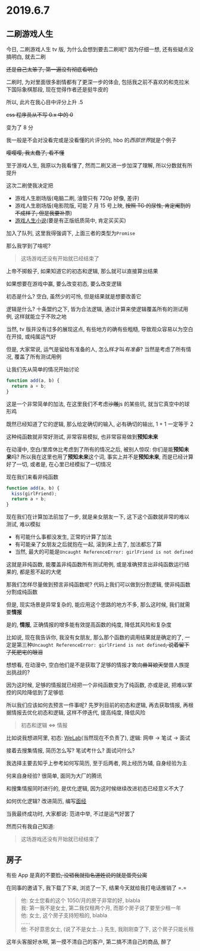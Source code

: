 # 2019.6.7

## 二刷游戏人生

今日, 二刷游戏人生 tv 版, 为什么会想到要去二刷呢? 因为仔细一想, 还有些疑点没搞明白, 就去二刷

~~还是自己太笨了, 第一遍没有彻底看明白~~

二刷时, 为对里面很多剧情都有了更深一步的体会, 包括我之前不喜欢的和克拉米下国际象棋那段, 现在觉得作者还是挺牛皮的

所以, 此片在我心目中评分上升 .5

~~css 程序员从不写 0.x 中的 0~~

变为了 8 分

我一般是不会对没看完或是没看懂的片评分的, hbo 的*西部世界*就是个例子

~~嘤嘤嘤, 我太蠢了, 看不懂~~

至于游戏人生, 我原以为我看懂了, 然而二刷又进一步加深了理解, 所以分数就有所提升

这次二刷使我决定把

- 游戏人生剧场版(电脑二刷, 油管只有 720p 好像, 差评)
- 游戏人生剧场版(电影院版, 可能 7 月 15 号上映, ~~按照 TG 的尿性, 肯定阉割的不成样子, 但是我要补票~~)
- [游戏人生小说](https://www.wenku8.net/novel/1/1269/index.htm)(要是有正版纸质简中, 肯定买买买)

加入了队列, 这里我得强调下, 上面三者的类型为`Promise`

那么我学到了啥呢?

> 这场游戏还没有开始就已经结束了

上帝不掷骰子, 如果知道它的初态和逻辑, 那么就可以直接算出结果

如果想要在游戏中赢, 要么改变初态, 要么改变逻辑

初态是什么? 空白, 虽然少的可怜, 但是结果就是想要改善它

逻辑是什么? 十条盟约之下, 皆为合法逻辑, 通过计算来使逻辑覆盖所有的测试用例, 这样就能立于不败之地

当然, tv 版并没有过多的展现这点, 有些地方的确有些粗糙, 导致观众容易以为空白在开挂, 或纯属运气好

但是, 大家常说, 运气是留给有准备的人, 怎么样才叫*有准备*? 当然是考虑了所有情况, 覆盖了所有测试用例

让我们先从简单的情况开始讨论

```javascript
function add(a, b) {
  return a + b;
}
```

这是一个非常简单的加法, 在这里我们不考虑~~沙雕~~js 的某些坑, 就当它真空中的球形鸡

既然已经知道了它的逻辑, 那么给定确切的输入, 必有确切的输出, 1 + 1 一定等于 2

这种纯函数就非常好测试, 非常容易模拟, 也非常容易做到**预知未来**

在动漫中, 空白/里库休比考虑到了所有的情况之后, 被别人惊叹: 你们是能**预知未来**吗? 所以我在这里也用了**预知未来**这个词, 事实上并不是**预知未来**, 而是已经计算好了一切, 或者是, 在心里已经模拟了一切情况

现在我们来看非纯函数

```javascript
function add(a, b) {
  kiss(girlFriend);
  return a + b;
}
```

现在我们在计算加法前加了一步, 就是亲女朋友一下, 这下这个函数就非常的难以测试, 难以模拟

- 有可能什么事都没发生, 正常的计算了加法
- 有可能亲了女朋友之后就抱在一起, 滚到床上去了, 加法都忘了算
- 当然, 最大的可能是`Uncaught ReferenceError: girlFriend is not defined`

这就是非纯函数, 能覆盖非纯函数所有测试用例, 或是准确预言出非纯函数运行结果的, 都是惹不起的大佬

那我们怎样尽量做到预言非纯函数呢? 代码上我们可以做到分割逻辑, 使非纯函数分割成纯函数

但是, 现实场景是异常复杂的, 能应用这个思路的地方不多, 那么这时候, 我们就需要**情报**

是的, **情报**, 正确情报的增多能有效提高函数的纯度, 降低其风险和复杂度

比如说, 现在我告诉你, 我没有女朋友, 那么那个函数的调用结果就是确定的了, 一定是第三种`Uncaught ReferenceError: girlFriend is not defined`~~, 说着留下了死肥宅的眼泪~~

想想看, 在动漫中, 空白他们是不是获取了足够的情报才敢向~~兽耳娘天堂~~兽人族提出挑战的?

因为这时候, 足够的情报就已经把一个非纯函数变为了纯函数, 亦或是说, 把难以掌控的风险降低到了足够低

所以我们应该如何去预言一件事呢? 先罗列目前的初态和逻辑, 再去获取情报, 再根据情报去优化初态和逻辑, 这样不停迭代, 提高纯度, 降低风险

> 初态和逻辑 <=> 情报

比如说我想进阿里, 初态: [WeLab](http://welab.ujs.edu.cn/)(当然现在不负责了), 逻辑: 网申 -> 笔试 -> 面试

接着去搜集情报, 简历怎么写? 笔试考什么? 面试问什么?

我选择主要去知乎上参考如何写简历, 至于后两者, 网上经历为辅, 自身经验为主

何来自身经验? 很简单, 面同为大厂的腾讯

和搜集情报同时进行的, 是优化逻辑, 因为这时候继续改进初态已经意义不大了

如何优化逻辑? 改进简历, 编写[面经](./面经)

当我最终成功时, 大家都说: 范进中举, 不过是运气好罢了

然而只有我自己知道:

> 这场游戏还没有开始就已经结束了

## 房子

有些 App 是真的不要脸~~, 没错我就指名道姓说的就是蛋壳公寓~~

在同事的邀请下, 我下载了下来, 浏览了一下, 结果今天就给我打电话推销了 =.=

> 他: 女士您看的这个 1050/月的房子非常的好, blabla  
> 我: 第一我不是女士, 第二我仅租两个月, 而那个房子说了要至少租一年  
> 他: 女士, 这个房子支持短租的, blabla  
> ......  
> 他: 不好意思女士, (说了不是女士...) 先生, 我刚刚查了下, 这个房子只能长租

这年头客服好水啊, 第一摸不清自己的客户, 第二搞不清自己的商品, 醉了
